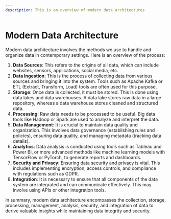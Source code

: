```yaml
---
description: This is an overview of modern data architectures
---
```


# Modern Data Architecture

Modern data architecture involves the methods we use to handle and organize data in contemporary settings. Here is an overview of the process:

1. **Data Sources**: This refers to the origins of all data, which can include websites, sensors, applications, social media, etc.
2. **Data Ingestion**: This is the process of collecting data from various sources and bringing it into the system. Tools such as Apache Kafka or ETL (Extract, Transform, Load) tools are often used for this purpose.
3. **Storage**: Once data is collected, it must be stored. This is done using data lakes and data warehouses. A data lake stores raw data in a large repository, whereas a data warehouse stores cleaned and structured data.
4. **Processing**: Raw data needs to be processed to be useful. Big data tools like Hadoop or Spark are used to analyze and interpret the data.
5. **Data Management**: It is crucial to maintain data quality and organization. This involves data governance (establishing rules and policies), ensuring data quality, and managing metadata (tracking data details).
6. **Analytics**: Data analysis is conducted using tools such as Tableau and Power BI, or more advanced methods like machine learning models with TensorFlow or PyTorch, to generate reports and dashboards.
7. **Security and Privacy**: Ensuring data security and privacy is vital. This includes implementing encryption, access controls, and compliance with regulations such as GDPR.
8. **Integration**: It is necessary to ensure that all components of the data system are integrated and can communicate effectively. This may involve using APIs or other integration tools.

In summary, modern data architecture encompasses the collection, storage, processing, management, analysis, security, and integration of data to derive valuable insights while maintaining data integrity and security.
